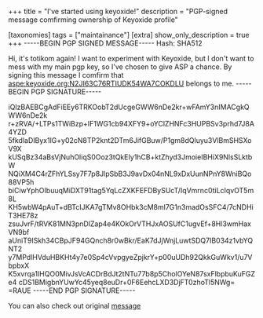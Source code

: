 +++
title = "I've started using keyoxide!"
description = "PGP-signed message comfirming ownership of Keyoxide profile"

[taxonomies]
tags = ["maintainance"]
[extra]
show_only_description = true
+++
-----BEGIN PGP SIGNED MESSAGE-----
Hash: SHA512

Hi, it's totikom again!
I want to experiment with Keyoxide, but I don't want to mess with my main pgp key, so I've chosen to give ASP a chance.
By signing this message I comfirm that [aspe:keyoxide.org:N2JI63C76RTIUDK54WA7COKDLU](https://keyoxide.org/aspe:keyoxide.org:N2JI63C76RTIUDK54WA7COKDLU) belongs to me.
-----BEGIN PGP SIGNATURE-----

iQIzBAEBCgAdFiEEy6TRKOobT2dUcgeGWW6nDe2kr+wFAmY3nIMACgkQWW6nDe2k
r+zRVA/+LTPs1TWiBzp+IF1WG1cb94XFY9+oYClZHNFc3HUPBSv3prhd7J8A4YZD
5fkdlaDIByx1lG+y02cN8TP2knt2DTm6JifGBuw/P1gm8dQluyu3VlBmSHSXoV9X
kUSqBz34aBsVjNuhOliqS0Ooz3tQkEIy1hCB+ktZhyd3JmoieIBHiX9NlsSLktbW
NQiXM4C4rZFhYLSsy7F7p8JlpSbB3J9avDx04nNL9xDxUunNPnY8WniBQo88VP5h
biCiwYphOIbuuqMiDXT91tag5YqLcZXKFEFDBySUcT/IqVmrnc0tiLcIqvOT5m8L
KH5wbW4pAuT+dBTcIJKA7gTMv8OHbk3cM8ml7G1n3madOsSFC4/7cNDHiT3HE78z
zsuJvrF/tRVK81MN3pnDlZap4e4KOkOrVTHJxAOSUfC1ugvEf+8Hl3wmHaxVN9bf
aUniT9ISkh34CBpJF94GQnch8r0wBkr/EaK7dJjWnjLuwtSDQ7IB034z1vbYQNT2
y7MPdlHVduHBKHt4y7e0Sp4cVvpgyeZpjkrY+p00uUDh92QkkGuWkv1/u7VbpbxX
K5xvrqa1IHQO0MivJsVcACDrBdJt2tNTu77b8p5CholOYeN87sxFlbpbuKuFGZe4
cDS1BMigbnYUwYc45yeq8euDr+0F6EehcLXD3DjFT0zhoTl5NWg=
=RAUE
-----END PGP SIGNATURE-----

You can also check out original [message](/2024-05-05-adding_keyoxide_key.txt)
